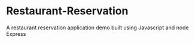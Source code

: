 # Restaurant-Reservation
A restaurant reservation application demo built using Javascript and node Express
